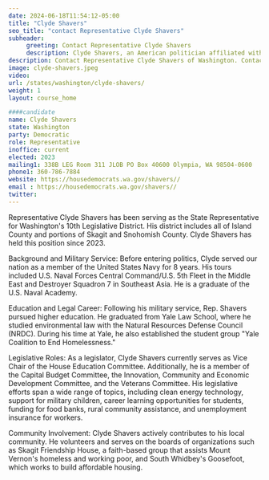 ```yaml
---
date: 2024-06-18T11:54:12-05:00
title: "Clyde Shavers"
seo_title: "contact Representative Clyde Shavers"
subheader:
     greeting: Contact Representative Clyde Shavers
     description: Clyde Shavers, an American politician affiliated with the Democratic Party. he assumed office as a member of the Washington House of Representatives,representing District 10-Position 1 on January 9, 2023.
description: Contact Representative Clyde Shavers of Washington. Contact information for Clyde Shavers includes email address, phone number, and mailing address.
image: clyde-shavers.jpeg
video:
url: /states/washington/clyde-shavers/
weight: 1
layout: course_home

####candidate
name: Clyde Shavers
state: Washington
party: Democratic
role: Representative
inoffice: current
elected: 2023
mailing1: 338B LEG Room 311 JLOB PO Box 40600 Olympia, WA 98504-0600
phone1: 360-786-7884
website: https://housedemocrats.wa.gov/shavers//
email : https://housedemocrats.wa.gov/shavers//
twitter: 
---
```

Representative Clyde Shavers has been serving as the State Representative for Washington's 10th Legislative District. His district includes all of Island County and portions of Skagit and Snohomish County. Clyde Shavers has held this position since 2023.

Background and Military Service:
Before entering politics, Clyde served our nation as a member of the United States Navy for 8 years. His tours included U.S. Naval Forces Central Command/U.S. 5th Fleet in the Middle East and Destroyer Squadron 7 in Southeast Asia. He is a graduate of the U.S. Naval Academy.

Education and Legal Career:
Following his military service, Rep. Shavers pursued higher education. He graduated from Yale Law School, where he studied environmental law with the Natural Resources Defense Council (NRDC). During his time at Yale, he also established the student group "Yale Coalition to End Homelessness."

Legislative Roles:
As a legislator, Clyde Shavers currently serves as Vice Chair of the House Education Committee. Additionally, he is a member of the Capital Budget Committee, the Innovation, Community and Economic Development Committee, and the Veterans Committee. His legislative efforts span a wide range of topics, including clean energy technology, support for military children, career learning opportunities for students, funding for food banks, rural community assistance, and unemployment insurance for workers.

Community Involvement:
Clyde Shavers actively contributes to his local community. He volunteers and serves on the boards of organizations such as Skagit Friendship House, a faith-based group that assists Mount Vernon's homeless and working poor, and South Whidbey's Goosefoot, which works to build affordable housing.
